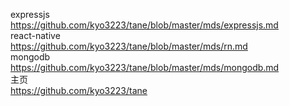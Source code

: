 
expressjs
<br>
https://github.com/kyo3223/tane/blob/master/mds/expressjs.md
<br>
react-native
<br>
https://github.com/kyo3223/tane/blob/master/mds/rn.md
<br>
mongodb
<br>
https://github.com/kyo3223/tane/blob/master/mds/mongodb.md
<br>
主页
<br>
https://github.com/kyo3223/tane
